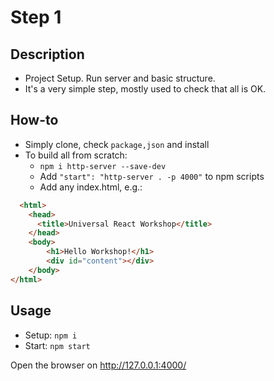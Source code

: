 # Step 1

## Description
- Project Setup. Run server and basic structure.
- It's a very simple step, mostly used to check that all is OK.

## How-to

- Simply clone, check `package,json` and install
- To build all from scratch:
  - `npm i http-server --save-dev`
  - Add `"start": "http-server . -p 4000"` to npm scripts
  - Add any index.html, e.g.:

``` html
  <html>
    <head>
      <title>Universal React Workshop</title>
    </head>
    <body>
        <h1>Hello Workshop!</h1>
        <div id="content"></div>
    </body>
</html>
```

## Usage

- Setup: `npm i`
- Start: `npm start`

Open the browser on http://127.0.0.1:4000/
